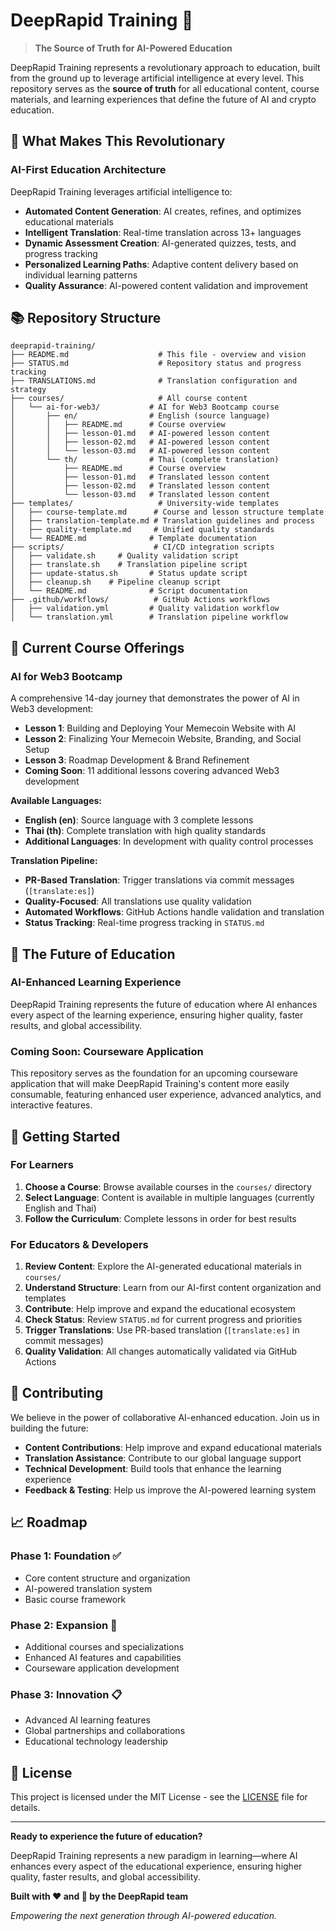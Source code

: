 # DeepRapid Training 🚀

> **The Source of Truth for AI-Powered Education**

DeepRapid Training represents a revolutionary approach to education, built from the ground up to leverage artificial intelligence at every level. This repository serves as the **source of truth** for all educational content, course materials, and learning experiences that define the future of AI and crypto education.

## 🌟 What Makes This Revolutionary

### **AI-First Education Architecture**
DeepRapid Training leverages artificial intelligence to:

- **Automated Content Generation**: AI creates, refines, and optimizes educational materials
- **Intelligent Translation**: Real-time translation across 13+ languages
- **Dynamic Assessment Creation**: AI-generated quizzes, tests, and progress tracking
- **Personalized Learning Paths**: Adaptive content delivery based on individual learning patterns
- **Quality Assurance**: AI-powered content validation and improvement

## 📚 Repository Structure

```
deeprapid-training/
├── README.md                    # This file - overview and vision
├── STATUS.md                    # Repository status and progress tracking
├── TRANSLATIONS.md              # Translation configuration and strategy
├── courses/                     # All course content
│   └── ai-for-web3/           # AI for Web3 Bootcamp course
│       ├── en/                # English (source language)
│       │   ├── README.md      # Course overview
│       │   ├── lesson-01.md   # AI-powered lesson content
│       │   ├── lesson-02.md   # AI-powered lesson content
│       │   └── lesson-03.md   # AI-powered lesson content
│       └── th/                # Thai (complete translation)
│           ├── README.md      # Course overview
│           ├── lesson-01.md   # Translated lesson content
│           ├── lesson-02.md   # Translated lesson content
│           └── lesson-03.md   # Translated lesson content
├── templates/                   # University-wide templates
│   ├── course-template.md      # Course and lesson structure template
│   ├── translation-template.md # Translation guidelines and process
│   ├── quality-template.md     # Unified quality standards
│   └── README.md              # Template documentation
├── scripts/                    # CI/CD integration scripts
│   ├── validate.sh     # Quality validation script
│   ├── translate.sh    # Translation pipeline script
│   ├── update-status.sh       # Status update script
│   ├── cleanup.sh    # Pipeline cleanup script
│   └── README.md              # Script documentation
├── .github/workflows/          # GitHub Actions workflows
│   ├── validation.yml         # Quality validation workflow
│   └── translation.yml        # Translation pipeline workflow
```

## 🎯 Current Course Offerings

### **AI for Web3 Bootcamp**
A comprehensive 14-day journey that demonstrates the power of AI in Web3 development:

- **Lesson 1**: Building and Deploying Your Memecoin Website with AI
- **Lesson 2**: Finalizing Your Memecoin Website, Branding, and Social Setup
- **Lesson 3**: Roadmap Development & Brand Refinement
- **Coming Soon**: 11 additional lessons covering advanced Web3 development

**Available Languages:**
- **English (en)**: Source language with 3 complete lessons
- **Thai (th)**: Complete translation with high quality standards
- **Additional Languages**: In development with quality control processes

**Translation Pipeline:**
- **PR-Based Translation**: Trigger translations via commit messages (`[translate:es]`)
- **Quality-Focused**: All translations use quality validation
- **Automated Workflows**: GitHub Actions handle validation and translation
- **Status Tracking**: Real-time progress tracking in `STATUS.md`

## 🔮 The Future of Education

### **AI-Enhanced Learning Experience**
DeepRapid Training represents the future of education where AI enhances every aspect of the learning experience, ensuring higher quality, faster results, and global accessibility.

### **Coming Soon: Courseware Application**
This repository serves as the foundation for an upcoming courseware application that will make DeepRapid Training's content more easily consumable, featuring enhanced user experience, advanced analytics, and interactive features.

## 🚀 Getting Started

### **For Learners**
1. **Choose a Course**: Browse available courses in the `courses/` directory
2. **Select Language**: Content is available in multiple languages (currently English and Thai)
3. **Follow the Curriculum**: Complete lessons in order for best results

### **For Educators & Developers**
1. **Review Content**: Explore the AI-generated educational materials in `courses/`
2. **Understand Structure**: Learn from our AI-first content organization and templates
3. **Contribute**: Help improve and expand the educational ecosystem
4. **Check Status**: Review `STATUS.md` for current progress and priorities
5. **Trigger Translations**: Use PR-based translation (`[translate:es]` in commit messages)
6. **Quality Validation**: All changes automatically validated via GitHub Actions

## 🤝 Contributing

We believe in the power of collaborative AI-enhanced education. Join us in building the future:

- **Content Contributions**: Help improve and expand educational materials
- **Translation Assistance**: Contribute to our global language support
- **Technical Development**: Build tools that enhance the learning experience
- **Feedback & Testing**: Help us improve the AI-powered learning system

## 📈 Roadmap

### **Phase 1: Foundation** ✅
- Core content structure and organization
- AI-powered translation system
- Basic course framework

### **Phase 2: Expansion** 🚧
- Additional courses and specializations
- Enhanced AI features and capabilities
- Courseware application development

### **Phase 3: Innovation** 📋
- Advanced AI learning features
- Global partnerships and collaborations
- Educational technology leadership

## 📄 License

This project is licensed under the MIT License - see the [LICENSE](LICENSE) file for details.

---

**Ready to experience the future of education?**

DeepRapid Training represents a new paradigm in learning—where AI enhances every aspect of the educational experience, ensuring higher quality, faster results, and global accessibility.

**Built with ❤️ and 🤖 by the DeepRapid team**

*Empowering the next generation through AI-powered education.*
